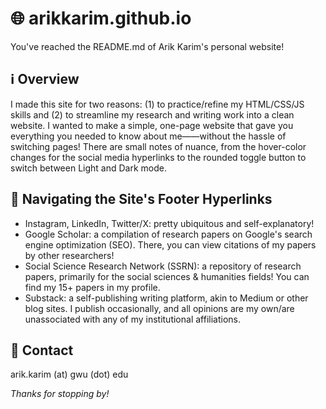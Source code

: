 # 🌐 arikkarim.github.io

You've reached the README.md of Arik Karim's personal website! 

## ℹ️ Overview

I made this site for two reasons: (1) to practice/refine my HTML/CSS/JS skills and (2) to streamline my research and writing work into a clean website. I wanted to make a simple, one-page website that gave you everything you needed to know about me——without the hassle of switching pages! There are small notes of nuance, from the hover-color changes for the social media hyperlinks to the rounded toggle button to switch between Light and Dark mode. 

## 🚀 Navigating the Site's Footer Hyperlinks

- Instagram, LinkedIn, Twitter/X: pretty ubiquitous and self-explanatory!
- Google Scholar: a compilation of research papers on Google's search engine optimization (SEO). There, you can view citations of my papers by other researchers!
- Social Science Research Network (SSRN): a repository of research papers, primarily for the social sciences & humanities fields! You can find my 15+ papers in my profile.
- Substack: a self-publishing writing platform, akin to Medium or other blog sites. I publish occasionally, and all opinions are my own/are unassociated with any of my institutional affiliations.

## 💭 Contact

arik.karim (at) gwu (dot) edu

*Thanks for stopping by!*
